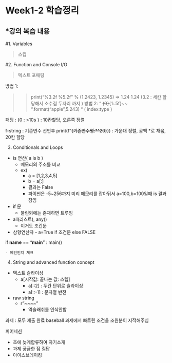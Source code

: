 Week1-2 학습정리
==
*강의 복습 내용
--
#1. Variables
>스킵

#2. Function and Console I/O
>텍스트 포매팅

방법 1: 
>	>print(“%3.2f %5.2f” % (1.2423, 1.2345)
>	>=> 1.24   1.24
>	>(3.2 : 세칸 할당해서 소수점 두자리 까지 )
>방법 2:
	“ ~~{0}~~{1:.5f}~~ “.format(“apple”,5.243) “
	( index:type )

패딩 :
	{0 : >10s } : 10칸할당, 오른쪽 정렬

f-string :
	기존변수 선언후
	print(f”~~{기존변수명:*^20}~~})	:	가운대 정렬, 공백 *로 채움, 20칸 할당 

3. Conditionals and Loops

- is 연산( a is b )
    - 메모리의 주소를 비교
    - ex)
        - a = [1,2,3,4,5]
        - b = a[:]
        - 결과는 False
        - 파이썬은 -5~256까지 미리 메모리를 잡아둬서 a=100,b=100일때 is 결과 참임
- if 문
    - 불린외에는 존재하면 트루임
- all(리스트), any()
    - 이거도 조건문
- 삼항연산자
        - a=True if 조건문 else FALSE

if __name__ == “__main__” :
	main()
	
	- 메인인지 체크


4. String and advanced function concept

- 텍스트 슬라이싱
    - a[시작값: 끝나는 값: 스텝]
        - a[::2] : 두칸 단위로 슬라이싱
        - a[::-1] : 문자열 반전
- raw string
    - r”~~\~~”
        - 역슬래쉬를 인식안함

과제 :
  모두 제출 완료
  baseball 과제에서 빠트린 조건을 조원분이 지적해주심

피어세션
- 조에 늦게합류하여 자기소개
- 과제 궁금한 점 질답
- 아이스브레이킹
